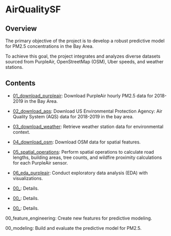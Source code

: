 # AirQualitySF

## Overview

The primary objective of the project is to develop a robust predictive model for PM2.5 concentrations in the Bay Area.

To achieve this goal, the project integrates and analyzes diverse datasets sourced from PurpleAir, OpenStreetMap (OSM), Uber speeds, and weather stations.

## Contents

-   [01_download_purpleair](docs/01_download_purpleair.md): Download PurpleAir hourly PM2.5 data for 2018-2019 in the Bay Area.

-   [02_download_aqs](docs/02_download_aqs.md): Download US Environmental Protection Agency: Air Quality System (AQS) data for 2018-2019 in the bay area.

-   [03_download_weather](docs/03_download_weather.md): Retrieve weather station data for environmental context.

-   [04_download_osm](docs/04_download_osm.md): Download OSM data for spatial features.

-   [05_spatial_operations](docs/05_spatial_operations.md): Perform spatial operations to calculate road lengths, building areas, tree counts, and wildfire proximity calculations for each PurpleAir sensor.

-   [06_eda_purpleair](docs/06_eda_purpleair.md): Conduct exploratory data analysis (EDA) with visualizations.
-   [00_](docs/00_.md): Details.
-   [00_](docs/00_.md): Details.
-   [00_](docs/00_.md): Details.

00_feature_engineering: Create new features for predictive modeling.

00_modeling: Build and evaluate the predictive model for PM2.5.
